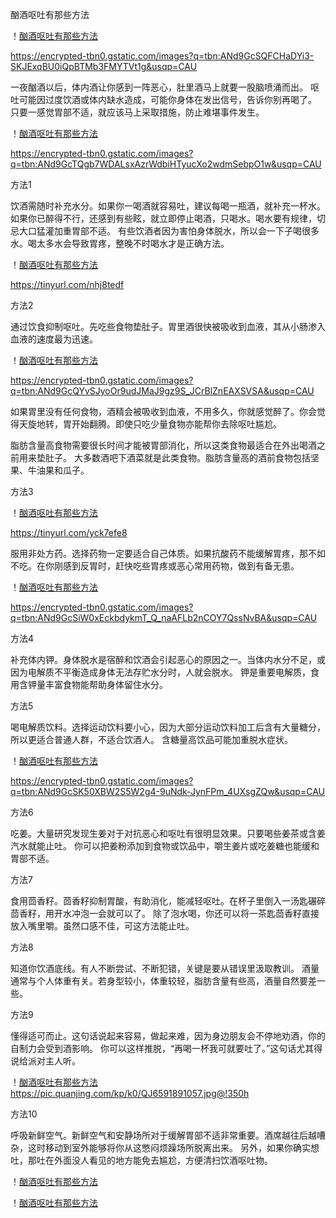  酗酒呕吐有那些方法
 
 ！[酗酒呕吐有那些方法]([https://github.com/ywangnccu/ywang/blob/main/images/Drunk.jpg)
 
 https://encrypted-tbn0.gstatic.com/images?q=tbn:ANd9GcSQFCHaDYi3-SKJExqBU0iQpBTMb3FMYTVt1g&usqp=CAU

 一夜酗酒以后，体内酒让你感到一阵恶心，肚里酒马上就要一股脑喷涌而出。
 呕吐可能因过度饮酒或体内缺水造成，可能你身体在发出信号，告诉你别再喝了。
 只要一感觉胃部不适，就应该马上采取措施，防止难堪事件发生。

 ！[酗酒呕吐有那些方法](https://github.com/ywangnccu/ywang/blob/main/images/Drunk.png)

 https://encrypted-tbn0.gstatic.com/images?q=tbn:ANd9GcTQgb7WDALsxAzrWdbiHTyucXo2wdmSebpO1w&usqp=CAU

方法1

饮酒需随时补充水分。如果你一喝酒就容易吐，建议每喝一瓶酒，就补充一杯水。
如果你已醉得不行，还感到有些眩，就立即停止喝酒，只喝水。喝水要有规律，切忌大口猛灌加重胃部不适。
有些饮酒者因为害怕身体脱水，所以会一下子喝很多水。喝太多水会导致胃疼，整晚不时喝水才是正确方法。

 ！[酗酒呕吐有那些方法](https://github.com/ywangnccu/ywang/blob/main/images/Drunkvomiting.jpg)

 https://tinyurl.com/nhj8tedf

方法2

通过饮食抑制呕吐。先吃些食物垫肚子。胃里酒很快被吸收到血液，其从小肠渗入血液的速度最为迅速。

 ！[酗酒呕吐有那些方法](https://github.com/ywangnccu/ywang/blob/main/images/Drunk1.jpg)

 https://encrypted-tbn0.gstatic.com/images?q=tbn:ANd9GcQYvSJyoOr9udJMaJ9gz9S_JCrBlZnEAXSVSA&usqp=CAU

如果胃里没有任何食物，酒精会被吸收到血液，不用多久，你就感觉醉了。你会觉得天旋地转，胃开始翻腾。即使只吃少量食物亦能帮你去除呕吐尴尬。

脂肪含量高食物需要很长时间才能被胃部消化，所以这类食物最适合在外出喝酒之前用来垫肚子。
大多数酒吧下酒菜就是此类食物。脂肪含量高的酒前食物包括坚果、牛油果和瓜子。

方法3

  ！[酗酒呕吐有那些方法](https://github.com/ywangnccu/ywang/blob/main/images/Drunk3.jpg)

  https://tinyurl.com/yck7efe8

服用非处方药。选择药物一定要适合自己体质。如果抗酸药不能缓解胃疼，那不如不吃。在你刚感到反胃时，赶快吃些胃疼或恶心常用药物，做到有备无患。

   ！[酗酒呕吐有那些方法](https://github.com/ywangnccu/ywang/blob/main/images/Drunk5.jpg)

   https://encrypted-tbn0.gstatic.com/images?q=tbn:ANd9GcSiW0xEckbdykmT_Q_naAFLb2nCOY7QssNvBA&usqp=CAU

方法4

补充体内钾。身体脱水是宿醉和饮酒会引起恶心的原因之一。当体内水分不足，或因为电解质不平衡造成身体无法存贮水分时，人就会脱水。
钾是重要电解质，食用含钾量丰富食物能帮助身体留住水分。

方法5

喝电解质饮料。选择运动饮料要小心，因为大部分运动饮料加工后含有大量糖分，所以更适合普通人群，不适合饮酒人。
含糖量高饮品可能加重脱水症状。

 ！[酗酒呕吐有那些方法](https://github.com/ywangnccu/ywang/blob/main/images/Drunk6.jpg)

 https://encrypted-tbn0.gstatic.com/images?q=tbn:ANd9GcSK50XBW2S5W2g4-9uNdk-JynFPm_4UXsgZQw&usqp=CAU

方法6

吃姜。大量研究发现生姜对于对抗恶心和呕吐有很明显效果。只要喝些姜茶或含姜汽水就能止吐。
你可以把姜粉添加到食物或饮品中，嚼生姜片或吃姜糖也能缓和胃部不适。

方法7

食用茴香籽。茴香籽抑制胃酸，有助消化，能减轻呕吐。在杯子里倒入一汤匙碾碎茴香籽，用开水冲泡一会就可以了。
除了泡水喝，你还可以将一茶匙茴香籽直接放入嘴里嚼。虽然口感不佳，可这方法能止吐。

方法8

知道你饮酒底线。有人不断尝试、不断犯错，关键是要从错误里汲取教训。
酒量通常与个人体重有关。若身型较小，体重较轻，脂肪含量有些高，酒量自然要差一些。

方法9

懂得适可而止。这句话说起来容易，做起来难，因为身边朋友会不停地劝酒，你的自制力会受到酒影响。
你可以这样推脱，“再喝一杯我可就要吐了。”这句话尤其得说给派对主人听。

  ！[酗酒呕吐有那些方法](https://github.com/ywangnccu/ywang/blob/main/images/Drunk9.jpg)
  https://pic.quanjing.com/kp/k0/QJ6591891057.jpg@!350h

方法10

呼吸新鲜空气。新鲜空气和安静场所对于缓解胃部不适非常重要。酒席越往后越嘈杂，这时移动到室外能够将你从这憋闷烦躁场所脱离出来。
另外，如果你确实想吐，那吐在外面没人看见的地方能免去尴尬，方便清扫饮酒呕吐物。

 ！[酗酒呕吐有那些方法](https://github.com/ywangnccu/ywang/blob/main/images/Drunkvomiting1.jpg)

 ！[酗酒呕吐有那些方法](https://github.com/ywangnccu/ywang/blob/main/images/Drunkvomiting1.jpg)
